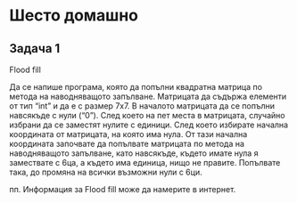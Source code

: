 # Шесто домашно
## Задача 1
Flood fill

Да се напише програма, която да попълни квадратна матрица по метода на наводняващото запълване. Матрицата да съдържа елементи от тип “int” и да е с размер 7х7. В началото матрицата да се попълни навсякъде с нули (“0”). След което на пет места в матрицата, случайно избрани да се заместят нулите с единици. След което избирате начална координата от матрицата, на която има нула. От тази начална координата започвате да попълвате матрицата по метода на наводняващото запълване, като навсякъде, където имате нула я замествате с 6ца, а където има единица, нищо не правите. Попълвате така, до промяна на всички възможни нули с 6ци.

пп. Информация за Flood fill може да намерите в интернет.
